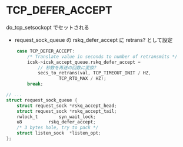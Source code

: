 # TCP_DEFER_ACCEPT

do_tcp_setsockopt でセットされる

 * request_sock_queue の rskq_defer_accept に retrans? として設定

```c
	case TCP_DEFER_ACCEPT:
		/* Translate value in seconds to number of retransmits */
		icsk->icsk_accept_queue.rskq_defer_accept =
            // 秒数を再送の回数に変換?
			secs_to_retrans(val, TCP_TIMEOUT_INIT / HZ,
					TCP_RTO_MAX / HZ);
		break;

// ...
struct request_sock_queue {
	struct request_sock	*rskq_accept_head;
	struct request_sock	*rskq_accept_tail;
	rwlock_t		syn_wait_lock;
	u8			rskq_defer_accept;
	/* 3 bytes hole, try to pack */
	struct listen_sock	*listen_opt;
};
```